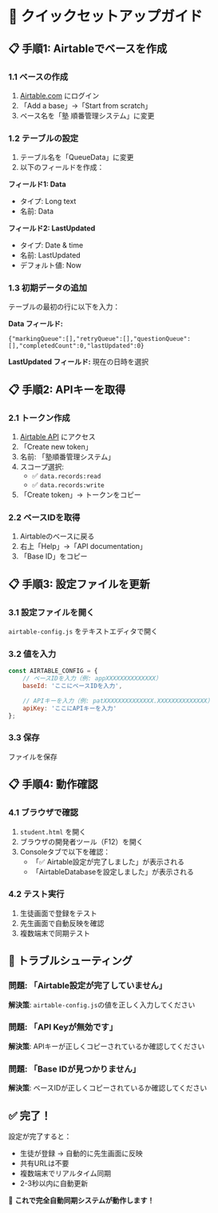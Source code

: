 # 🚀 クイックセットアップガイド

## 📋 手順1: Airtableでベースを作成

### 1.1 ベースの作成
1. [Airtable.com](https://airtable.com) にログイン
2. 「Add a base」→「Start from scratch」
3. ベース名を「塾 順番管理システム」に変更

### 1.2 テーブルの設定
1. テーブル名を「QueueData」に変更
2. 以下のフィールドを作成：

**フィールド1: Data**
- タイプ: Long text
- 名前: Data

**フィールド2: LastUpdated**  
- タイプ: Date & time
- 名前: LastUpdated
- デフォルト値: Now

### 1.3 初期データの追加
テーブルの最初の行に以下を入力：

**Data フィールド:**
```
{"markingQueue":[],"retryQueue":[],"questionQueue":[],"completedCount":0,"lastUpdated":0}
```

**LastUpdated フィールド:**
現在の日時を選択

## 📋 手順2: APIキーを取得

### 2.1 トークン作成
1. [Airtable API](https://airtable.com/create/tokens) にアクセス
2. 「Create new token」
3. 名前: 「塾順番管理システム」
4. スコープ選択:
   - ✅ `data.records:read`
   - ✅ `data.records:write`
5. 「Create token」→ トークンをコピー

### 2.2 ベースIDを取得
1. Airtableのベースに戻る
2. 右上「Help」→「API documentation」
3. 「Base ID」をコピー

## 📋 手順3: 設定ファイルを更新

### 3.1 設定ファイルを開く
`airtable-config.js` をテキストエディタで開く

### 3.2 値を入力
```javascript
const AIRTABLE_CONFIG = {
    // ベースIDを入力（例: appXXXXXXXXXXXXXX）
    baseId: 'ここにベースIDを入力',
    
    // APIキーを入力（例: patXXXXXXXXXXXXXX.XXXXXXXXXXXXXX）
    apiKey: 'ここにAPIキーを入力'
};
```

### 3.3 保存
ファイルを保存

## 📋 手順4: 動作確認

### 4.1 ブラウザで確認
1. `student.html` を開く
2. ブラウザの開発者ツール（F12）を開く
3. Consoleタブで以下を確認：
   - 「✅ Airtable設定が完了しました」が表示される
   - 「AirtableDatabaseを設定しました」が表示される

### 4.2 テスト実行
1. 生徒画面で登録をテスト
2. 先生画面で自動反映を確認
3. 複数端末で同期テスト

## 🔧 トラブルシューティング

### 問題: 「Airtable設定が完了していません」
**解決策**: `airtable-config.js`の値を正しく入力してください

### 問題: 「API Keyが無効です」
**解決策**: APIキーが正しくコピーされているか確認してください

### 問題: 「Base IDが見つかりません」
**解決策**: ベースIDが正しくコピーされているか確認してください

## ✅ 完了！

設定が完了すると：
- 生徒が登録 → 自動的に先生画面に反映
- 共有URLは不要
- 複数端末でリアルタイム同期
- 2-3秒以内に自動更新

🎉 **これで完全自動同期システムが動作します！**
